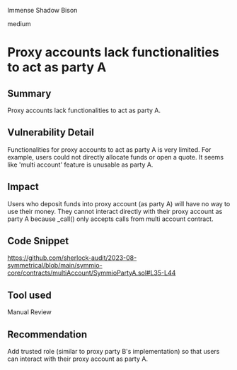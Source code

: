 Immense Shadow Bison

medium

# Proxy accounts lack functionalities to act as party A
## Summary
Proxy accounts lack functionalities to act as party A.
## Vulnerability Detail
Functionalities for proxy accounts to act as party A is very limited. For example, users could not directly allocate funds or open a quote. It seems like 'multi account' feature is unusable as party A.
## Impact
Users who deposit funds into proxy account (as party A) will have no way to use their money. They cannot interact directly with their proxy account as party A because _call() only accepts calls from multi account contract.
## Code Snippet
https://github.com/sherlock-audit/2023-08-symmetrical/blob/main/symmio-core/contracts/multiAccount/SymmioPartyA.sol#L35-L44
## Tool used

Manual Review

## Recommendation
Add trusted role (similar to proxy party B's implementation) so that users can interact with their proxy account as party A.